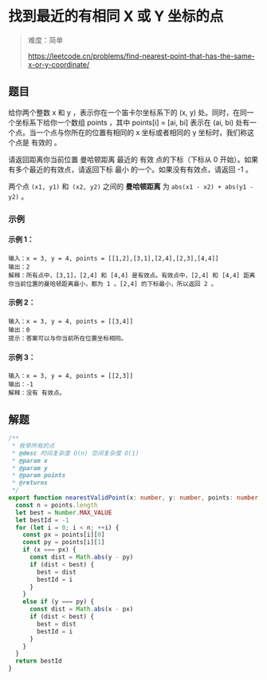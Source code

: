 # 找到最近的有相同 X 或 Y 坐标的点

> 难度：简单
>
> https://leetcode.cn/problems/find-nearest-point-that-has-the-same-x-or-y-coordinate/

## 题目

给你两个整数 x 和 y ，表示你在一个笛卡尔坐标系下的 (x, y) 处。同时，在同一个坐标系下给你一个数组 points ，其中 points[i] = [ai, bi] 表示在 (ai, bi) 处有一个点。当一个点与你所在的位置有相同的 x 坐标或者相同的 y 坐标时，我们称这个点是 有效的 。

请返回距离你当前位置 曼哈顿距离 最近的 有效 点的下标（下标从 0 开始）。如果有多个最近的有效点，请返回下标 最小 的一个。如果没有有效点，请返回 -1 。

两个点 `(x1, y1)` 和` (x2, y2)` 之间的 **曼哈顿距离** 为 `abs(x1 - x2) + abs(y1 - y2)` 。

### 示例

#### 示例 1：

```
输入：x = 3, y = 4, points = [[1,2],[3,1],[2,4],[2,3],[4,4]]
输出：2
解释：所有点中，[3,1]，[2,4] 和 [4,4] 是有效点。有效点中，[2,4] 和 [4,4] 距离你当前位置的曼哈顿距离最小，都为 1 。[2,4] 的下标最小，所以返回 2 。
```

#### 示例 2：

```
输入：x = 3, y = 4, points = [[3,4]]
输出：0
提示：答案可以与你当前所在位置坐标相同。
```

#### 示例 3：

```
输入：x = 3, y = 4, points = [[2,3]]
输出：-1
解释：没有 有效点。
```

## 解题

```ts 
/**
 * 枚举所有的点
 * @desc 时间复杂度 O(n) 空间复杂度 O(1)
 * @param x
 * @param y
 * @param points
 * @returns
 */
export function nearestValidPoint(x: number, y: number, points: number[][]): number {
  const n = points.length
  let best = Number.MAX_VALUE
  let bestId = -1
  for (let i = 0; i < n; ++i) {
    const px = points[i][0]
    const py = points[i][1]
    if (x === px) {
      const dist = Math.abs(y - py)
      if (dist < best) {
        best = dist
        bestId = i
      }
    }
    else if (y === py) {
      const dist = Math.abs(x - px)
      if (dist < best) {
        best = dist
        bestId = i
      }
    }
  }
  return bestId
}
```
